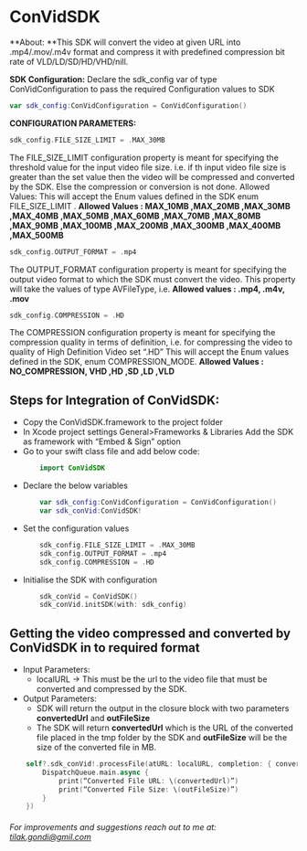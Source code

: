 # ConVidSDK
**About:
**This SDK will convert the video at given URL into .mp4/.mov/.m4v format and compress it with
predefined compression bit rate of VLD/LD/SD/HD/VHD/nill.

**SDK Configuration:**
Declare the sdk_config var of type ConVidConfiguration to pass the required Configuration values
to SDK
```Swift 
var sdk_config:ConVidConfiguration = ConVidConfiguration()
```

**CONFIGURATION PARAMETERS:**
```Swift 
sdk_config.FILE_SIZE_LIMIT = .MAX_30MB 
```
The FILE_SIZE_LIMIT configuration property is meant for specifying the threshold value
for the input video file size. i.e. if th input video file size is greater than the set value then the
video will be compressed and converted by the SDK. Else the compression or conversion is not
done.
Allowed Values:
This will accept the Enum values defined in the SDK enum FILE_SIZE_LIMIT .
**Allowed Values : MAX_10MB ,MAX_20MB ,MAX_30MB ,MAX_40MB ,MAX_50MB ,MAX_60MB ,MAX_70MB ,MAX_80MB ,MAX_90MB ,MAX_100MB ,MAX_200MB ,MAX_300MB ,MAX_400MB ,MAX_500MB**

```Swift
sdk_config.OUTPUT_FORMAT = .mp4
```
The OUTPUT_FORMAT configuration property is meant for specifying the output video
format to which the SDK must convert the video. This property will take the values of type
AVFileType, i.e.
**Allowed values : .mp4, .m4v, .mov**

```Swift
sdk_config.COMPRESSION = .HD
```
The COMPRESSION configuration property is meant for specifying the compression quality in
terms of definition, i.e. for compressing the video to quality of High Definition Video set “.HD”
This will accept the Enum values defined in the SDK, enum COMPRESSION_MODE.
**Allowed Values : NO_COMPRESSION, VHD ,HD ,SD ,LD ,VLD**

## Steps for Integration of ConVidSDK: 
- Copy the ConVidSDK.framework to the project folder
- In Xcode project settings General>Frameworks & Libraries Add the SDK as framework with
“Embed & Sign” option
- Go to your swift class file and add below code:
    ```Swift
        import ConVidSDK
    ```
- Declare the below variables
    ```Swift
        var sdk_config:ConVidConfiguration = ConVidConfiguration()
        var sdk_conVid:ConVidSDK!
    ```
- Set the configuration values
    ```Swift
        sdk_config.FILE_SIZE_LIMIT = .MAX_30MB
        sdk_config.OUTPUT_FORMAT = .mp4
        sdk_config.COMPRESSION = .HD
    ```
- Initialise the SDK with configuration
    ```Swift 
        sdk_conVid = ConVidSDK()
        sdk_conVid.initSDK(with: sdk_config)
    ```
## Getting the video compressed and converted by ConVidSDK in to required format 
- Input Parameters:
    - localURL -> This must be the url to the video file that must be converted and compressed by the SDK.
- Output Parameters:
    - SDK will return the output in the closure block with two parameters **convertedUrl** and **outFileSize**
    - The SDK will return **convertedUrl** which is the URL of the converted file placed in the tmp folder by the SDK and **outFileSize** will be the size of the converted file in MB.

```Swift
    self?.sdk_conVid!.processFile(atURL: localURL, completion: { convertedUrl,outFileSize in
        DispatchQueue.main.async {
            print(“Converted File URL: \(convertedUrl)”)
            print(“Converted File Size: \(outFileSize)”)
        }
    })
```

###### *For improvements and suggestions reach out to me at: tilak.gondi@gmil.com*
